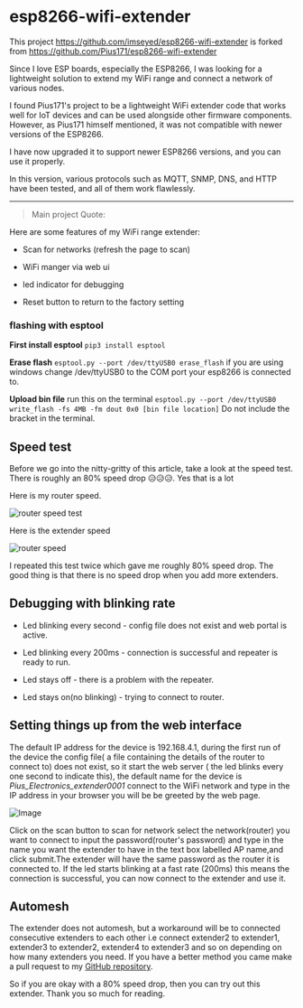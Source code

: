 # esp8266-wifi-extender

This project https://github.com/imseyed/esp8266-wifi-extender is forked from https://github.com/Pius171/esp8266-wifi-extender

Since I love ESP boards, especially the ESP8266, I was looking for a lightweight solution to extend my WiFi range and connect a network of various nodes.

I found Pius171's project to be a lightweight WiFi extender code that works well for IoT devices and can be used alongside other firmware components. However, as Pius171 himself mentioned, it was not compatible with newer versions of the ESP8266.

I have now upgraded it to support newer ESP8266 versions, and you can use it properly.

In this version, various protocols such as MQTT, SNMP, DNS, and HTTP have been tested, and all of them work flawlessly.

---
> Main project Quote:

Here are some features of my WiFi range extender:

- Scan for networks (refresh the page to scan)

- WiFi manger via web ui

- led indicator for debugging 

- Reset button to return to the factory setting



### flashing with esptool
**First install esptool**
`pip3 install esptool`

**Erase flash**
`esptool.py --port /dev/ttyUSB0 erase_flash`
if you are using windows change /dev/ttyUSB0 to the COM port your esp8266 is connected to.

**Upload bin file**
run this on the terminal
`esptool.py --port /dev/ttyUSB0 write_flash -fs 4MB -fm dout 0x0 [bin file location]`
Do not include the bracket in the terminal.

## Speed test
Before we go into the nitty-gritty of this article, take a look at the speed test. 
There is roughly an 80% speed drop 😥️😥️😥️. Yes that is a lot

Here is my router speed.

![router speed test](https://dev-to-uploads.s3.amazonaws.com/uploads/articles/8tkh632r5534393lcb0v.png)

Here is the extender speed

![router speed](https://dev-to-uploads.s3.amazonaws.com/uploads/articles/3ui89twkk342j6qfpv74.png)

I repeated this test twice which gave me roughly 80% speed drop. The good thing is that there is no speed drop when you add more extenders.

## Debugging with blinking rate

- Led blinking every second - config file does not exist and web portal is active.

- Led blinking every 200ms - connection is successful and repeater is ready to run.

- Led stays off - there is a problem with the repeater.

- Led stays on(no blinking) - trying to connect to router.

## Setting things up from the web interface
The default IP address for the device is 192.168.4.1, during the first run of the device the config file( a file containing the details of the router to connect to) does not exist, so it start the web server ( the led blinks every one second to indicate this), the default name for the device is _Pius_Electronics_extender0001_ connect to the WiFi network and type in the IP address in your browser you will be be greeted by the web page.

![Image](https://dev-to-uploads.s3.amazonaws.com/uploads/articles/7v1iiozqoatcbt7gniin.png)
 

Click on the scan button to scan for network select the network(router) you want to connect to input the password(router's password) and type in the name you want the extender to have in the text box labelled AP name,and click submit.The extender will have the same password as the router it is connected to. If the led starts blinking at a fast rate (200ms) this means the connection is successful, you can now connect to the extender and use it.

## Automesh
The extender does not automesh, but a workaround will be to connected consecutive extenders to each other i.e connect extender2 to extender1, extender3 to extender2, extender4 to extender3 and so on depending on how many extenders you need. If you have a better method you came make a pull request to my [GitHub repository](https://github.com/Pius171/esp8266-wifi-extender).

So if you are okay with a 80% speed drop, then you can try out this extender. Thank you so much for reading.
